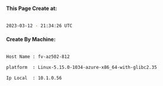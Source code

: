 
   
#### This Page Create at:

```bash

2023-03-12 - 21:34:26 UTC

```

#### Create By Machine:

```bash

Host Name : fv-az502-812

platform  : Linux-5.15.0-1034-azure-x86_64-with-glibc2.35

Ip Local  : 10.1.0.56

```


